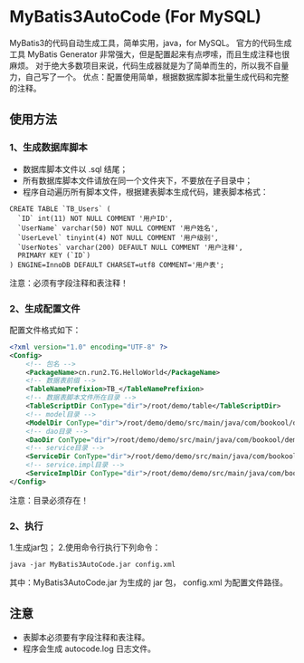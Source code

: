# MyBatis3AutoCode (For MySQL)
MyBatis3的代码自动生成工具，简单实用，java，for MySQL。
官方的代码生成工具 MyBatis Generator 非常强大，但是配置起来有点啰嗦，而且生成注释也很麻烦。
对于绝大多数项目来说，代码生成器就是为了简单而生的，所以我不自量力，自己写了一个。
优点：配置使用简单，根据数据库脚本批量生成代码和完整的注释。

## 使用方法
### 1、生成数据库脚本
* 数据库脚本文件以 .sql 结尾；
* 所有数据库脚本文件请放在同一个文件夹下，不要放在子目录中；
* 程序自动遍历所有脚本文件，根据建表脚本生成代码，建表脚本格式：
```TSQL
CREATE TABLE `TB_Users` (
  `ID` int(11) NOT NULL COMMENT '用户ID',
  `UserName` varchar(50) NOT NULL COMMENT '用户姓名',
  `UserLevel` tinyint(4) NOT NULL COMMENT '用户级别',
  `UserNotes` varchar(200) DEFAULT NULL COMMENT '用户注释',
  PRIMARY KEY (`ID`)
) ENGINE=InnoDB DEFAULT CHARSET=utf8 COMMENT='用户表';
```
注意：必须有字段注释和表注释！

### 2、生成配置文件
配置文件格式如下：
```XML
<?xml version="1.0" encoding="UTF-8" ?>
<Config>
	<!-- 包名 -->
	<PackageName>cn.run2.TG.HelloWorld</PackageName>
	<!-- 数据表前缀 -->
	<TableNamePrefixion>TB_</TableNamePrefixion>
	<!-- 数据表脚本文件所在目录 -->
	<TableScriptDir ConType="dir">/root/demo/table</TableScriptDir>
	<!-- model目录 -->
	<ModelDir ConType="dir">/root/demo/demo/src/main/java/com/bookool/demo/model</ModelDir>
	<!-- dao目录 -->
	<DaoDir ConType="dir">/root/demo/demo/src/main/java/com/bookool/demo/dao</DaoDir>
	<!-- service目录 -->
	<ServiceDir ConType="dir">/root/demo/demo/src/main/java/com/bookool/demo/service</ServiceDir>
	<!-- service.impl目录 -->
	<ServiceImplDir ConType="dir">/root/demo/demo/src/main/java/com/bookool/demo/service\impl</ServiceImplDir>
</Config>
```
注意：目录必须存在！

### 2、执行
1.生成jar包；
2.使用命令行执行下列命令：
```
java -jar MyBatis3AutoCode.jar config.xml
```
其中：MyBatis3AutoCode.jar 为生成的 jar 包， config.xml 为配置文件路径。

## 注意
* 表脚本必须要有字段注释和表注释。
* 程序会生成 autocode.log 日志文件。
